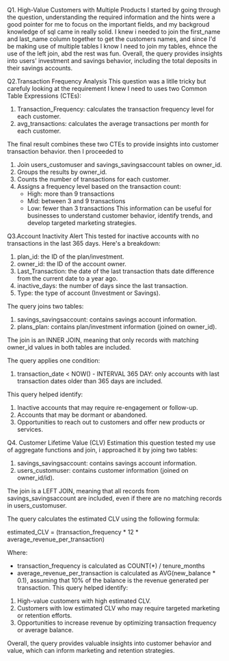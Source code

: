 
Q1. High-Value Customers with Multiple Products
I started by going through the question, understanding the required information and the hints were a good pointer for me to focus on the important fields, and my backgroud knowledge of sql came in really solid.
I knew i needed to join the first_name and last_name column together to get the customers names, and since I'd be making use of multiple tables I know I need to join my tables, ehnce the use of the left join,
abd the rest was fun.
Overall, the query provides insights into users' investment and savings behavior, including the total deposits in their savings accounts.



Q2.Transaction Frequency Analysis
This question was a litlle tricky but carefuly looking at the requirement I knew I need to
uses two Common Table Expressions (CTEs):

1. Transaction_Frequency: calculates the transaction frequency level for each customer.
2. avg_transactions: calculates the average transactions per month for each customer.

The final result combines these two CTEs to provide insights into customer transaction behavior.
then I proceeded to
1. Join users_customuser and savings_savingsaccount tables on owner_id.
2. Groups the results by owner_id.
3. Counts the number of transactions for each customer.
4. Assigns a frequency level based on the transaction count:
    - High: more than 9 transactions
    - Mid: between 3 and 9 transactions
    - Low: fewer than 3 transactions
This information can be useful for businesses to understand customer behavior, identify trends, and develop targeted marketing strategies.



Q3.Account Inactivity Alert
This tested for inactive accounts with no transactions in the last 365 days. Here's a breakdown:


1. plan_id: the ID of the plan/investment.
2. owner_id: the ID of the account owner.
3. Last_Transaction: the date of the last transaction thats date difference from the current date to a year ago.
4. inactive_days: the number of days since the last transaction.
5. Type: the type of account (Investment or Savings).


The query joins two tables:

1. savings_savingsaccount: contains savings account information.
2. plans_plan: contains plan/investment information (joined on owner_id).

The join is an INNER JOIN, meaning that only records with matching owner_id values in both tables are included.

The query applies one condition:
1. transaction_date < NOW() - INTERVAL 365 DAY: only accounts with last transaction dates older than 365 days are included.

This query helped identify:
1. Inactive accounts that may require re-engagement or follow-up.
2. Accounts that may be dormant or abandoned.
3. Opportunities to reach out to customers and offer new products or services.


Q4. Customer Lifetime Value (CLV) Estimation
this question tested my use of aggregate functions and join, i approached it by 
joing two tables:
1. savings_savingsaccount: contains savings account information.
2. users_customuser: contains customer information (joined on owner_id/id).

The join is a LEFT JOIN, meaning that all records from savings_savingsaccount are included, even if there are no matching records in users_customuser.

The query calculates the estimated CLV using the following formula:

estimated_CLV = (transaction_frequency * 12 * average_revenue_per_transaction)

Where:

- transaction_frequency is calculated as COUNT(*) / tenure_months
- average_revenue_per_transaction is calculated as AVG(new_balance * 0.1), assuming that 10% of the balance is the revenue generated per transaction.
This query helped identify:

1. High-value customers with high estimated CLV.
2. Customers with low estimated CLV who may require targeted marketing or retention efforts.
3. Opportunities to increase revenue by optimizing transaction frequency or average balance.

Overall, the query provides valuable insights into customer behavior and value, which can inform marketing and retention strategies.







